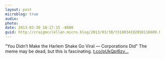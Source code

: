 ```yaml
---
layout: post
microblog: true
audio: 
photo: 
date: 2013-03-30 10:17:15 -0600
guid: http://craigmcclellan.micro.blog/2013/03/30/t318034192850116609.html
---
```

"You Didn’t Make the Harlem Shake Go Viral — Corporations Did" The meme may be dead, but this is fascinating.  [t.co/pUkQpI6zv...](http://t.co/pUkQpI6zvp)
